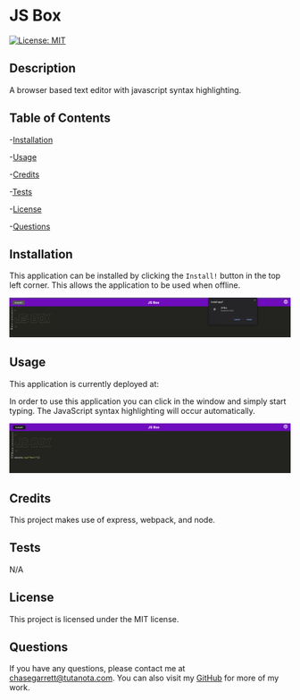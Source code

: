 # JS Box

[![License: MIT](https://img.shields.io/badge/License-MIT-purple.svg)](https://opensource.org/licenses/MIT)

## Description

A browser based text editor with javascript syntax highlighting.

## Table of Contents

-[Installation](#installation)

-[Usage](#usage)

-[Credits](#credits)

-[Tests](#tests)

-[License](#license)

-[Questions](#questions)

## Installation

This application can be installed by clicking the `Install!` button in the top left corner. This allows the application to be used when offline.

![screenshot of installation prompt](./jsbinstall.png)

## Usage

This application is currently deployed at:

In order to use this application you can click in the window and simply start typing. The JavaScript syntax highlighting will occur automatically.

![screenshot showing javascript syntax highlighting](./jsbox.png)

## Credits

This project makes use of express, webpack, and node.

## Tests

N/A

## License

This project is licensed under the MIT license.

## Questions

If you have any questions, please contact me at chasegarrett@tutanota.com. You can also visit my [GitHub](https://github.com/Chase-Garrett) for more of my work.
